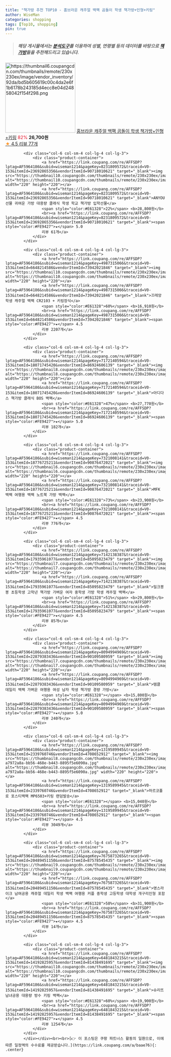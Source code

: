 ```yaml
---
title: "책가방 추천 TOP10 - 홈브라운 캐주얼 백팩 곰돌이 학생 책가방+인형+키링"
author: WiseMan
categories: shopping
tags: [Top10, shopping]
pin: true
---
```


> ##### 해당 게시물에서는 [**분석도구**](https://itemscout.io/)를 이용하여 **성별**, **연령별** 등의 데이터를 바탕으로 [**책가방**](https://link.coupang.com/a/baae76)들을 추천해드리고 있습니다.
<div class="container"><div class="row">
            <div class="col-6 col-sm-4 col-lg-4 col-lg-3">
                <div class="product-container">
                    <a href="https://link.coupang.com/re/AFFSDP?lptag=AF5964186&subid=wiseman1214&pageKey=8057441865&traceid=V0-153&itemId=22620178527&vendorItemId=89661730245" target="_blank"><img src="https://thumbnail6.coupangcdn.com/thumbnails/remote/230x230ex/image/vendor_inventory/92da/bd5b605619c00c4da2e6f1b6178b243185d4ecc8e04d24858042f154f298.png" alt="https://thumbnail6.coupangcdn.com/thumbnails/remote/230x230ex/image/vendor_inventory/92da/bd5b605619c00c4da2e6f1b6178b243185d4ecc8e04d24858042f154f298.png" width="220" height="220"></a>
                    <a href="https://link.coupang.com/re/AFFSDP?lptag=AF5964186&subid=wiseman1214&pageKey=8057441865&traceid=V0-153&itemId=22620178527&vendorItemId=89661730245" target="_blank">홈브라운 캐주얼 백팩 곰돌이 학생 책가방+인형+키링</a>
                    <span style="color:#E61328">82%</span> <b>26,700원</b>
                    <br><a href="https://link.coupang.com/re/AFFSDP?lptag=AF5964186&subid=wiseman1214&pageKey=8057441865&traceid=V0-153&itemId=22620178527&vendorItemId=89661730245" target="_blank"><span style="color:#FE9427">★</span> 4.5
                    리뷰 77개</a>
                </div>
            </div>
            
            <div class="col-6 col-sm-4 col-lg-4 col-lg-3">
                <div class="product-container">
                    <a href="https://link.coupang.com/re/AFFSDP?lptag=AF5964186&subid=wiseman1214&pageKey=8231809572&traceid=V0-153&itemId=23692865356&vendorItemId=90718010621" target="_blank"><img src="https://thumbnail10.coupangcdn.com/thumbnails/remote/230x230ex/image/vendor_inventory/f7ba/5ec658d28ed48e933d804187652f87c7042e572a6620178cf7b2e41e5815.jpg" alt="https://thumbnail10.coupangcdn.com/thumbnails/remote/230x230ex/image/vendor_inventory/f7ba/5ec658d28ed48e933d804187652f87c7042e572a6620178cf7b2e41e5815.jpg" width="220" height="220"></a>
                    <a href="https://link.coupang.com/re/AFFSDP?lptag=AF5964186&subid=wiseman1214&pageKey=8231809572&traceid=V0-153&itemId=23692865356&vendorItemId=90718010621" target="_blank">ANYOU 선물 귀여운 가방 대용량 클래식 학생 학교 책가방 입학선물</a>
                    <span style="color:#E61328">22%</span> <b>28,800원</b>
                    <br><a href="https://link.coupang.com/re/AFFSDP?lptag=AF5964186&subid=wiseman1214&pageKey=8231809572&traceid=V0-153&itemId=23692865356&vendorItemId=90718010621" target="_blank"><span style="color:#FE9427">★</span> 5.0
                    리뷰 61개</a>
                </div>
            </div>
            
            <div class="col-6 col-sm-4 col-lg-4 col-lg-3">
                <div class="product-container">
                    <a href="https://link.coupang.com/re/AFFSDP?lptag=AF5964186&subid=wiseman1214&pageKey=4987315066&traceid=V0-153&itemId=6648214586&vendorItemId=73942021846" target="_blank"><img src="https://thumbnail10.coupangcdn.com/thumbnails/remote/230x230ex/image/rs_quotation_api/3pbvbibq/e6ff0433560343fa919e5e76699cb3aa.jpg" alt="https://thumbnail10.coupangcdn.com/thumbnails/remote/230x230ex/image/rs_quotation_api/3pbvbibq/e6ff0433560343fa919e5e76699cb3aa.jpg" width="220" height="220"></a>
                    <a href="https://link.coupang.com/re/AFFSDP?lptag=AF5964186&subid=wiseman1214&pageKey=4987315066&traceid=V0-153&itemId=6648214586&vendorItemId=73942021846" target="_blank">끄레앙 학생 캐주얼 백팩 CR2103 + 키링장식</a>
                    <span style="color:#E61328">60%</span> <b>16,910원</b>
                    <br><a href="https://link.coupang.com/re/AFFSDP?lptag=AF5964186&subid=wiseman1214&pageKey=4987315066&traceid=V0-153&itemId=6648214586&vendorItemId=73942021846" target="_blank"><span style="color:#FE9427">★</span> 4.5
                    리뷰 2207개</a>
                </div>
            </div>
            
            <div class="col-6 col-sm-4 col-lg-4 col-lg-3">
                <div class="product-container">
                    <a href="https://link.coupang.com/re/AFFSDP?lptag=AF5964186&subid=wiseman1214&pageKey=7172140594&traceid=V0-153&itemId=18071745420&vendorItemId=86924606139" target="_blank"><img src="https://thumbnail8.coupangcdn.com/thumbnails/remote/230x230ex/image/vendor_inventory/1ccb/3417b3edf1ae19a6e93acb3e7d1bf34c19c778f535c2d52c57e0cfab1af6.jpg" alt="https://thumbnail8.coupangcdn.com/thumbnails/remote/230x230ex/image/vendor_inventory/1ccb/3417b3edf1ae19a6e93acb3e7d1bf34c19c778f535c2d52c57e0cfab1af6.jpg" width="220" height="220"></a>
                    <a href="https://link.coupang.com/re/AFFSDP?lptag=AF5964186&subid=wiseman1214&pageKey=7172140594&traceid=V0-153&itemId=18071745420&vendorItemId=86924606139" target="_blank">아디다스 책가방 클래식 BOS 백팩</a>
                    <span style="color:#E61328">47%</span> <b>27,770원</b>
                    <br><a href="https://link.coupang.com/re/AFFSDP?lptag=AF5964186&subid=wiseman1214&pageKey=7172140594&traceid=V0-153&itemId=18071745420&vendorItemId=86924606139" target="_blank"><span style="color:#FE9427">★</span> 5.0
                    리뷰 182개</a>
                </div>
            </div>
            
            <div class="col-6 col-sm-4 col-lg-4 col-lg-3">
                <div class="product-container">
                    <a href="https://link.coupang.com/re/AFFSDP?lptag=AF5964186&subid=wiseman1214&pageKey=7321008141&traceid=V0-153&itemId=18776725211&vendorItemId=90876472021" target="_blank"><img src="https://thumbnail6.coupangcdn.com/thumbnails/remote/230x230ex/image/vendor_inventory/1659/a53a23372b5d28e94a9ffd363f31f8a0c8e8c46ec2ea0375af78c7230b6b.jpg" alt="https://thumbnail6.coupangcdn.com/thumbnails/remote/230x230ex/image/vendor_inventory/1659/a53a23372b5d28e94a9ffd363f31f8a0c8e8c46ec2ea0375af78c7230b6b.jpg" width="220" height="220"></a>
                    <a href="https://link.coupang.com/re/AFFSDP?lptag=AF5964186&subid=wiseman1214&pageKey=7321008141&traceid=V0-153&itemId=18776725211&vendorItemId=90876472021" target="_blank">MFK 백팩 여행용 백팩 노트북 가방 백팩</a>
                    <span style="color:#E61328">73%</span> <b>23,900원</b>
                    <br><a href="https://link.coupang.com/re/AFFSDP?lptag=AF5964186&subid=wiseman1214&pageKey=7321008141&traceid=V0-153&itemId=18776725211&vendorItemId=90876472021" target="_blank"><span style="color:#FE9427">★</span> 4.5
                    리뷰 776개</a>
                </div>
            </div>
            
            <div class="col-6 col-sm-4 col-lg-4 col-lg-3">
                <div class="product-container">
                    <a href="https://link.coupang.com/re/AFFSDP?lptag=AF5964186&subid=wiseman1214&pageKey=7142138387&traceid=V0-153&itemId=17935961077&vendorItemId=85095823479" target="_blank"><img src="https://thumbnail7.coupangcdn.com/thumbnails/remote/230x230ex/image/vendor_inventory/ddfe/6853b85e51348098af2ecf783e566b5d0dfbf5f9b6aee49d911b345edfa0.png" alt="https://thumbnail7.coupangcdn.com/thumbnails/remote/230x230ex/image/vendor_inventory/ddfe/6853b85e51348098af2ecf783e566b5d0dfbf5f9b6aee49d911b345edfa0.png" width="220" height="220"></a>
                    <a href="https://link.coupang.com/re/AFFSDP?lptag=AF5964186&subid=wiseman1214&pageKey=7142138387&traceid=V0-153&itemId=17935961077&vendorItemId=85095823479" target="_blank">밀크봉봉 초등학생 고학년 책가방 가벼운 여자 중학생 가방 학생 캐주얼 백팩</a>
                    <span style="color:#E61328">51%</span> <b>29,800원</b>
                    <br><a href="https://link.coupang.com/re/AFFSDP?lptag=AF5964186&subid=wiseman1214&pageKey=7142138387&traceid=V0-153&itemId=17935961077&vendorItemId=85095823479" target="_blank"><span style="color:#FE9427">★</span> 4.5
                    리뷰 85개</a>
                </div>
            </div>
            
            <div class="col-6 col-sm-4 col-lg-4 col-lg-3">
                <div class="product-container">
                    <a href="https://link.coupang.com/re/AFFSDP?lptag=AF5964186&subid=wiseman1214&pageKey=8094994969&traceid=V0-153&itemId=22879383436&vendorItemId=90109580959" target="_blank"><img src="https://thumbnail7.coupangcdn.com/thumbnails/remote/230x230ex/image/vendor_inventory/b791/5d6d99b934eb56b85e1261cef228b41d837e4177f02e697d35a8e27b7411.jpg" alt="https://thumbnail7.coupangcdn.com/thumbnails/remote/230x230ex/image/vendor_inventory/b791/5d6d99b934eb56b85e1261cef228b41d837e4177f02e697d35a8e27b7411.jpg" width="220" height="220"></a>
                    <a href="https://link.coupang.com/re/AFFSDP?lptag=AF5964186&subid=wiseman1214&pageKey=8094994969&traceid=V0-153&itemId=22879383436&vendorItemId=90109580959" target="_blank">템클 데일리 백팩 가벼운 여행용 여성 남자 학생 책가방 경량 가방</a>
                    <span style="color:#E61328"></span> <b>15,800원</b>
                    <br><a href="https://link.coupang.com/re/AFFSDP?lptag=AF5964186&subid=wiseman1214&pageKey=8094994969&traceid=V0-153&itemId=22879383436&vendorItemId=90109580959" target="_blank"><span style="color:#FE9427">★</span> 5.0
                    리뷰 240개</a>
                </div>
            </div>
            
            <div class="col-6 col-sm-4 col-lg-4 col-lg-3">
                <div class="product-container">
                    <a href="https://link.coupang.com/re/AFFSDP?lptag=AF5964186&subid=wiseman1214&pageKey=1319589945&traceid=V0-153&itemId=2339760746&vendorItemId=4708652912" target="_blank"><img src="https://thumbnail8.coupangcdn.com/thumbnails/remote/230x230ex/image/retail/images/420061102271045-a7972a8a-bb56-468e-b443-8895f5e6090a.jpg" alt="https://thumbnail8.coupangcdn.com/thumbnails/remote/230x230ex/image/retail/images/420061102271045-a7972a8a-bb56-468e-b443-8895f5e6090a.jpg" width="220" height="220"></a>
                    <a href="https://link.coupang.com/re/AFFSDP?lptag=AF5964186&subid=wiseman1214&pageKey=1319589945&traceid=V0-153&itemId=2339760746&vendorItemId=4708652912" target="_blank">마르코폴로 포스티백팩 MP6503+키링 랜덤발송</a>
                    <span style="color:#E61328"></span> <b>15,040원</b>
                    <br><a href="https://link.coupang.com/re/AFFSDP?lptag=AF5964186&subid=wiseman1214&pageKey=1319589945&traceid=V0-153&itemId=2339760746&vendorItemId=4708652912" target="_blank"><span style="color:#FE9427">★</span> 4.5
                    리뷰 3049개</a>
                </div>
            </div>
            
            <div class="col-6 col-sm-4 col-lg-4 col-lg-3">
                <div class="product-container">
                    <a href="https://link.coupang.com/re/AFFSDP?lptag=AF5964186&subid=wiseman1214&pageKey=7675873265&traceid=V0-153&itemId=20489451150&vendorItemId=87578545435" target="_blank"><img src="https://thumbnail9.coupangcdn.com/thumbnails/remote/230x230ex/image/vendor_inventory/6a34/f3455c9d2e6c7b8584e52e8b2d3a55c95ff6503615e80bb6a3e8c24422f3.png" alt="https://thumbnail9.coupangcdn.com/thumbnails/remote/230x230ex/image/vendor_inventory/6a34/f3455c9d2e6c7b8584e52e8b2d3a55c95ff6503615e80bb6a3e8c24422f3.png" width="220" height="220"></a>
                    <a href="https://link.coupang.com/re/AFFSDP?lptag=AF5964186&subid=wiseman1214&pageKey=7675873265&traceid=V0-153&itemId=20489451150&vendorItemId=87578545435" target="_blank">영스라이크 남여공용 캐쥬얼 데일리 학생 백팩 여행용 커플 중학생 고등학생 대학생 개구리인형 포함</a>
                    <span style="color:#E61328">58%</span> <b>31,900원</b>
                    <br><a href="https://link.coupang.com/re/AFFSDP?lptag=AF5964186&subid=wiseman1214&pageKey=7675873265&traceid=V0-153&itemId=20489451150&vendorItemId=87578545435" target="_blank"><span style="color:#FE9427">★</span> 4.5
                    리뷰 14개</a>
                </div>
            </div>
            
            <div class="col-6 col-sm-4 col-lg-4 col-lg-3">
                <div class="product-container">
                    <a href="https://link.coupang.com/re/AFFSDP?lptag=AF5964186&subid=wiseman1214&pageKey=6481843215&traceid=V0-153&itemId=14192825957&vendorItemId=81438491695" target="_blank"><img src="https://thumbnail10.coupangcdn.com/thumbnails/remote/230x230ex/image/vendor_inventory/f375/8429104371cc84040d4d84b302f79c9ef26fdbf56c7944fe4165ea6fade3.png" alt="https://thumbnail10.coupangcdn.com/thumbnails/remote/230x230ex/image/vendor_inventory/f375/8429104371cc84040d4d84b302f79c9ef26fdbf56c7944fe4165ea6fade3.png" width="220" height="220"></a>
                    <a href="https://link.coupang.com/re/AFFSDP?lptag=AF5964186&subid=wiseman1214&pageKey=6481843215&traceid=V0-153&itemId=14192825957&vendorItemId=81438491695" target="_blank">슈리뜨 남녀공용 대용량 방수 키링 백팩</a>
                    <span style="color:#E61328">60%</span> <b>19,900원</b>
                    <br><a href="https://link.coupang.com/re/AFFSDP?lptag=AF5964186&subid=wiseman1214&pageKey=6481843215&traceid=V0-153&itemId=14192825957&vendorItemId=81438491695" target="_blank"><span style="color:#FE9427">★</span> 4.5
                    리뷰 1254개</a>
                </div>
            </div>
            </div></div><br><br>[👉 이 포스팅은 쿠팡 파트너스 활동의 일환으로, 이에 따른 일정액의 수수료를 제공받습니다.](https://link.coupang.com/a/baae76){: .center}